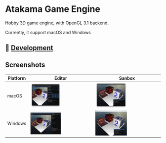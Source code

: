# Atakama Game Engine

Hobby 3D game engine, with OpenGL 3.1 backend.

Currently, it support macOS and Windows

## :construction: [Development](docs/development.md)

## Screenshots

| Platform | Editor  | Sanbox |
| ------------- | ------------- | ------------- |
| macOS | <img src="docs/assets/Atakama%20Editor.png" width="50%" /> | <img src="docs/assets/Atakama%20Runtime.png" width="50%" /> |
| Windows | <img src="docs/assets/Atakama%20Editor%20Win.png" width="50%" /> | <img src="docs/assets/Atakama%20Runtime%20Win.png" width="50%" /> |